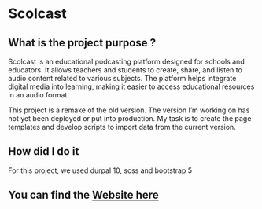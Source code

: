 # Scolcast <Badge type="tip" text="Drupal 11" />

## What is the project purpose ?

Scolcast is an educational podcasting platform designed for schools and educators. It allows teachers and students to create, share, and listen to audio content related to various subjects. The platform helps integrate digital media into learning, making it easier to access educational resources in an audio format.

This project is a remake of the old version. The version I’m working on has not yet been deployed or put into production. My task is to create the page templates and develop scripts to import data from the current version.

## How did I do it

For this project, we used durpal 10, scss and bootstrap 5

## You can find the [Website here](https://www.scolcast.ch)
